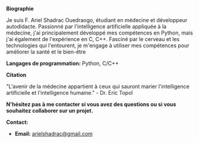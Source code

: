 **Biographie**

Je suis F. Ariel Shadrac Ouedraogo, étudiant en médecine et développeur autodidacte. Passionné par l'intelligence artificielle appliquée à la médecine, j'ai principalement développé mes compétences en Python, mais j'ai également de l'expérience en C, C++. Fasciné par le cerveau et les technologies qui l'entourent, je m'engage à utiliser mes compétences pour améliorer la santé et le bien-être

**Langages de programmation:** Python, C/C++


**Citation**

"L'avenir de la médecine appartient à ceux qui sauront marier l'intelligence artificielle et l'intelligence humaine." - Dr. Eric Topol

**N'hésitez pas à me contacter si vous avez des questions ou si vous souhaitez collaborer sur un projet.**

**Contact:**

* **Email:** arielshadrac@gmail.com
